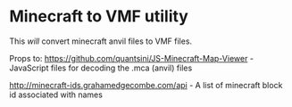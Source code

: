 # Minecraft to VMF utility

This *will* convert minecraft anvil files to VMF files.

Props to:
https://github.com/quantsini/JS-Minecraft-Map-Viewer - JavaScript files for decoding the .mca (anvil) files

http://minecraft-ids.grahamedgecombe.com/api - A list of minecraft block id associated with names